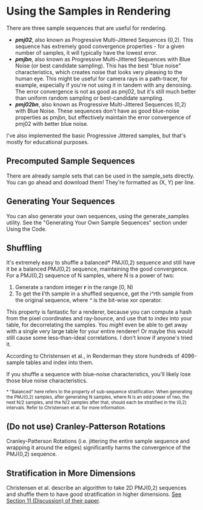 # Using the Samples in Rendering

There are three sample sequences that are useful for rendering.

* ***pmj02***, also known as Progressive Multi-Jittered Sequences (0,2). This sequence has extremely good convergence properties - for a given number of samples, it will typically have the lowest error. 
* ***pmjbn***, also known as Progressive Multi-Jittered Sequences with Blue Noise (or best candidate sampling). This has the best "blue noise" characteristics, which creates noise that looks very pleasing to the human eye. This might be useful for camera rays in a path-tracer, for example, especially if you're not using it in tandem with any denoising. The error convergence is not as good as pmj02, but it's still much better than uniform random sampling or best-candidate sampling.
* ***pmj02bn***, also known as Progressive Multi-Jittered Sequences (0,2) with Blue Noise. These sequences don't have as good blue-noise properties as pmjbn, but effectively maintain the error convergence of pmj02 with better blue noise.

I've also implemented the basic Progressive Jittered samples, but that's mostly for educational purposes.

## Precomputed Sample Sequences

There are already sample sets that can be used in the sample_sets directly. You can go ahead and download them! They're formatted as (X, Y) per line.

## Generating Your Sequences

You can also generate your own sequences, using the generate_samples utility. See the "Generating Your Own Sample Sequences" section under Using the Code.

## Shuffling

It's extremely easy to shuffle a balanced\* PMJ(0,2) sequence and still have it be a balanced PMJ(0,2) sequence, maintaining the good convergence. For a PMJ(0,2) sequence of N samples, where N is a power of two:
1. Generate a random integer **r** in the range [0, N)
2. To get the **i**'th sample in a shuffled sequence, get the *i^r*th sample from the original sequence, where *^* is the bit-wise xor operator.

This property is fantastic for a renderer, because you can compute a hash from the pixel coordinates and ray-bounce, and use that to index into your table, for decorrelating the samples. You *might* even be able to get away with a single very large table for your entire renderer! Or maybe this would still cause some less-than-ideal correlations. I don't know if anyone's tried it.

According to Christensen et al., in Renderman they store hundreds of 4096-sample tables and index into them.

If you shuffle a sequence with blue-noise characteristics, you'll likely lose those blue noise characteristics.

<sub>\* "Balanced" here refers to the property of sub-sequence stratification. When generating the PMJ(0,2) samples, after generating N samples, where N is an odd power of two, the next N/2 samples, and the N/2 samples after that, should each be stratified in the (0,2) intervals. Refer to Christensen et al. for more information.</sub>

## (Do not use) Cranley-Patterson Rotations

Cranley-Patterson Rotations (i.e. jittering the entire sample sequence and wrapping it around the edges) significantly harms the convergence of the PMJ(0,2) sequence.

## Stratification in More Dimensions

Christensen et al. describe an algorithm to take 2D PMJ(0,2) sequences and shuffle them to have good stratification in higher dimensions. [See Section 11 (Discussion) of their paper](https://graphics.pixar.com/library/ProgressiveMultiJitteredSampling/paper.pdf).
